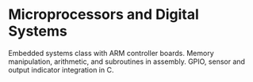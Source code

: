 # Microprocessors and Digital Systems
Embedded systems class with ARM controller boards. Memory manipulation, arithmetic, and subroutines in assembly. GPIO, sensor and output indicator integration in C.

